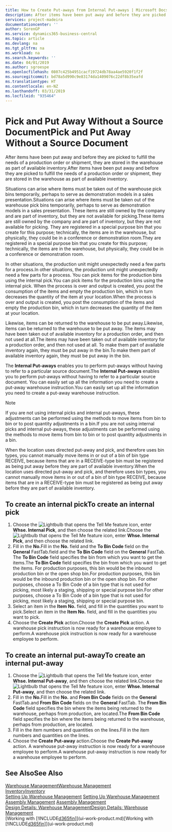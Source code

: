 ```yaml
---
title: How to Create Put-aways from Internal Put-aways | Microsoft Docs
description: After items have been put away and before they are picked to fulfill the needs of a production order or shipment, they are stored in the warehouse as part of available inventory.
services: project-madeira
documentationcenter: ''
author: SorenGP
ms.service: dynamics365-business-central
ms.topic: article
ms.devlang: na
ms.tgt_pltfrm: na
ms.workload: na
ms.search.keywords: ''
ms.date: 04/01/2019
ms.author: sgroespe
ms.openlocfilehash: 0807c425b4951cacf19724db78aa4ae5920f1f2f
ms.sourcegitcommit: bd78a5d990c9e83174da1409076c22df8b35eafd
ms.translationtype: HT
ms.contentlocale: en-NZ
ms.lasthandoff: 03/31/2019
ms.locfileid: "935464"
---
```

# <a name="pick-and-put-away-without-a-source-document"></a><span data-ttu-id="42fa4-103">Pick and Put Away Without a Source Document</span><span class="sxs-lookup"><span data-stu-id="42fa4-103">Pick and Put Away Without a Source Document</span></span>
<span data-ttu-id="42fa4-104">After items have been put away and before they are picked to fulfill the needs of a production order or shipment, they are stored in the warehouse as part of available inventory.</span><span class="sxs-lookup"><span data-stu-id="42fa4-104">After items have been put away and before they are picked to fulfill the needs of a production order or shipment, they are stored in the warehouse as part of available inventory.</span></span>  

<span data-ttu-id="42fa4-105">Situations can arise where items must be taken out of the warehouse pick bins temporarily, perhaps to serve as demonstration models in a sales presentation.</span><span class="sxs-lookup"><span data-stu-id="42fa4-105">Situations can arise where items must be taken out of the warehouse pick bins temporarily, perhaps to serve as demonstration models in a sales presentation.</span></span> <span data-ttu-id="42fa4-106">These items are still owned by the company and are part of inventory, but they are not available for picking.</span><span class="sxs-lookup"><span data-stu-id="42fa4-106">These items are still owned by the company and are part of inventory, but they are not available for picking.</span></span> <span data-ttu-id="42fa4-107">They are registered in a special purpose bin that you create for this purpose; technically, the items are in the warehouse, but physically, they could be in a conference or demonstration room.</span><span class="sxs-lookup"><span data-stu-id="42fa4-107">They are registered in a special purpose bin that you create for this purpose; technically, the items are in the warehouse, but physically, they could be in a conference or demonstration room.</span></span>  

<span data-ttu-id="42fa4-108">In other situations, the production unit might unexpectedly need a few parts for a process.</span><span class="sxs-lookup"><span data-stu-id="42fa4-108">In other situations, the production unit might unexpectedly need a few parts for a process.</span></span> <span data-ttu-id="42fa4-109">You can pick items for the production bins using the internal pick.</span><span class="sxs-lookup"><span data-stu-id="42fa4-109">You can pick items for the production bins using the internal pick.</span></span> <span data-ttu-id="42fa4-110">When the process is over and output is created, you post the consumption of the items and empty the production bin, which in turn decreases the quantity of the item at your location.</span><span class="sxs-lookup"><span data-stu-id="42fa4-110">When the process is over and output is created, you post the consumption of the items and empty the production bin, which in turn decreases the quantity of the item at your location.</span></span>  

<span data-ttu-id="42fa4-111">Likewise, items can be returned to the warehouse to be put away.</span><span class="sxs-lookup"><span data-stu-id="42fa4-111">Likewise, items can be returned to the warehouse to be put away.</span></span> <span data-ttu-id="42fa4-112">The items may have been taken out of available inventory for a production order, and then not used at all.</span><span class="sxs-lookup"><span data-stu-id="42fa4-112">The items may have been taken out of available inventory for a production order, and then not used at all.</span></span> <span data-ttu-id="42fa4-113">To make them part of available inventory again, they must be put away in the bin.</span><span class="sxs-lookup"><span data-stu-id="42fa4-113">To make them part of available inventory again, they must be put away in the bin.</span></span>  

<span data-ttu-id="42fa4-114">The **Internal Put-aways** enables you to perform put-aways without having to refer to a particular source document.</span><span class="sxs-lookup"><span data-stu-id="42fa4-114">The **Internal Put-aways** enables you to perform put-aways without having to refer to a particular source document.</span></span> <span data-ttu-id="42fa4-115">You can easily set up all the information you need to create a put-away warehouse instruction.</span><span class="sxs-lookup"><span data-stu-id="42fa4-115">You can easily set up all the information you need to create a put-away warehouse instruction.</span></span>  

> [!NOTE]  
>  <span data-ttu-id="42fa4-116">If you are not using internal picks and internal put-aways, these adjustments can be performed using the methods to move items from bin to bin or to post quantity adjustments in a bin.</span><span class="sxs-lookup"><span data-stu-id="42fa4-116">If you are not using internal picks and internal put-aways, these adjustments can be performed using the methods to move items from bin to bin or to post quantity adjustments in a bin.</span></span>  
>   
>  <span data-ttu-id="42fa4-117">When the location uses directed put-away and pick, and therefore uses bin types, you cannot manually move items in or out of a bin of bin type RECEIVE, because items that are in a RECEIVE-type bin must be registered as being put away before they are part of available inventory.</span><span class="sxs-lookup"><span data-stu-id="42fa4-117">When the location uses directed put-away and pick, and therefore uses bin types, you cannot manually move items in or out of a bin of bin type RECEIVE, because items that are in a RECEIVE-type bin must be registered as being put away before they are part of available inventory.</span></span>  

## <a name="to-create-an-internal-pick"></a><span data-ttu-id="42fa4-118">To create an internal pick</span><span class="sxs-lookup"><span data-stu-id="42fa4-118">To create an internal pick</span></span>  
1.  <span data-ttu-id="42fa4-119">Choose the ![Lightbulb that opens the Tell Me feature](media/ui-search/search_small.png "Tell me what you want to do") icon, enter **Whse. Internal Pick**, and then choose the related link.</span><span class="sxs-lookup"><span data-stu-id="42fa4-119">Choose the ![Lightbulb that opens the Tell Me feature](media/ui-search/search_small.png "Tell me what you want to do") icon, enter **Whse. Internal Pick**, and then choose the related link.</span></span>  
2.  <span data-ttu-id="42fa4-120">Fill in the **No.**</span><span class="sxs-lookup"><span data-stu-id="42fa4-120">Fill in the **No.**</span></span> <span data-ttu-id="42fa4-121">field and the **To Bin Code** field on the **General** FastTab.</span><span class="sxs-lookup"><span data-stu-id="42fa4-121">field and the **To Bin Code** field on the **General** FastTab.</span></span> <span data-ttu-id="42fa4-122">The **To Bin Code** field specifies the bin from which you want to get the items.</span><span class="sxs-lookup"><span data-stu-id="42fa4-122">The **To Bin Code** field specifies the bin from which you want to get the items.</span></span> <span data-ttu-id="42fa4-123">For production purposes, this bin would be the inbound production bin or the open shop bin.</span><span class="sxs-lookup"><span data-stu-id="42fa4-123">For production purposes, this bin would be the inbound production bin or the open shop bin.</span></span> <span data-ttu-id="42fa4-124">For other purposes, choose a To Bin Code of a bin type that is not used for picking, most likely a staging, shipping or special purpose bin.</span><span class="sxs-lookup"><span data-stu-id="42fa4-124">For other purposes, choose a To Bin Code of a bin type that is not used for picking, most likely a staging, shipping or special purpose bin.</span></span>  
3.  <span data-ttu-id="42fa4-125">Select an item in the **Item No.** field, and fill in the quantities you want to pick.</span><span class="sxs-lookup"><span data-stu-id="42fa4-125">Select an item in the **Item No.** field, and fill in the quantities you want to pick.</span></span>  
4. <span data-ttu-id="42fa4-126">Choose the **Create Pick** action.</span><span class="sxs-lookup"><span data-stu-id="42fa4-126">Choose the **Create Pick** action.</span></span> <span data-ttu-id="42fa4-127">A warehouse pick instruction is now ready for a warehouse employee to perform.</span><span class="sxs-lookup"><span data-stu-id="42fa4-127">A warehouse pick instruction is now ready for a warehouse employee to perform.</span></span>  

## <a name="to-create-an-internal-put-away"></a><span data-ttu-id="42fa4-128">To create an internal put-away</span><span class="sxs-lookup"><span data-stu-id="42fa4-128">To create an internal put-away</span></span>  
1.  <span data-ttu-id="42fa4-129">Choose the ![Lightbulb that opens the Tell Me feature](media/ui-search/search_small.png "Tell me what you want to do") icon, enter **Whse. Internal Put-away**, and then choose the related link.</span><span class="sxs-lookup"><span data-stu-id="42fa4-129">Choose the ![Lightbulb that opens the Tell Me feature](media/ui-search/search_small.png "Tell me what you want to do") icon, enter **Whse. Internal Put-away**, and then choose the related link.</span></span>  
2.  <span data-ttu-id="42fa4-130">Fill in the **No.**</span><span class="sxs-lookup"><span data-stu-id="42fa4-130">Fill in the **No.**</span></span> <span data-ttu-id="42fa4-131">and **From Bin Code** fields on the **General** FastTab.</span><span class="sxs-lookup"><span data-stu-id="42fa4-131">and **From Bin Code** fields on the **General** FastTab.</span></span> <span data-ttu-id="42fa4-132">The **From Bin Code** field specifies the bin where the items being returned to the warehouse, perhaps from production, are located.</span><span class="sxs-lookup"><span data-stu-id="42fa4-132">The **From Bin Code** field specifies the bin where the items being returned to the warehouse, perhaps from production, are located.</span></span>  
3.  <span data-ttu-id="42fa4-133">Fill in the item numbers and quantities on the lines.</span><span class="sxs-lookup"><span data-stu-id="42fa4-133">Fill in the item numbers and quantities on the lines.</span></span>  
4.  <span data-ttu-id="42fa4-134">Choose the **Create Put-away** action.</span><span class="sxs-lookup"><span data-stu-id="42fa4-134">Choose the **Create Put-away** action.</span></span> <span data-ttu-id="42fa4-135">A warehouse put-away instruction is now ready for a warehouse employee to perform.</span><span class="sxs-lookup"><span data-stu-id="42fa4-135">A warehouse put-away instruction is now ready for a warehouse employee to perform.</span></span>  

## <a name="see-also"></a><span data-ttu-id="42fa4-136">See Also</span><span class="sxs-lookup"><span data-stu-id="42fa4-136">See Also</span></span>  
[<span data-ttu-id="42fa4-137">Warehouse Management</span><span class="sxs-lookup"><span data-stu-id="42fa4-137">Warehouse Management</span></span>](warehouse-manage-warehouse.md)  
[<span data-ttu-id="42fa4-138">Inventory</span><span class="sxs-lookup"><span data-stu-id="42fa4-138">Inventory</span></span>](inventory-manage-inventory.md)  
<span data-ttu-id="42fa4-139">[Setting Up Warehouse Management](warehouse-setup-warehouse.md)   </span><span class="sxs-lookup"><span data-stu-id="42fa4-139">[Setting Up Warehouse Management](warehouse-setup-warehouse.md)   </span></span>  
<span data-ttu-id="42fa4-140">[Assembly Management](assembly-assemble-items.md)  </span><span class="sxs-lookup"><span data-stu-id="42fa4-140">[Assembly Management](assembly-assemble-items.md)  </span></span>  
[<span data-ttu-id="42fa4-141">Design Details: Warehouse Management</span><span class="sxs-lookup"><span data-stu-id="42fa4-141">Design Details: Warehouse Management</span></span>](design-details-warehouse-management.md)  
<span data-ttu-id="42fa4-142">[Working with [!INCLUDE[d365fin](includes/d365fin_md.md)]](ui-work-product.md)</span><span class="sxs-lookup"><span data-stu-id="42fa4-142">[Working with [!INCLUDE[d365fin](includes/d365fin_md.md)]](ui-work-product.md)</span></span>
